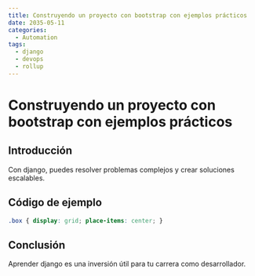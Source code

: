 ```yaml
---
title: Construyendo un proyecto con bootstrap con ejemplos prácticos
date: 2035-05-11
categories:
  - Automation
tags:
  - django
  - devops
  - rollup
---
```


# Construyendo un proyecto con bootstrap con ejemplos prácticos

## Introducción

Con django, puedes resolver problemas complejos y crear soluciones escalables.

## Código de ejemplo

```css
.box { display: grid; place-items: center; }
```

## Conclusión

Aprender django es una inversión útil para tu carrera como desarrollador.